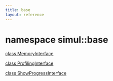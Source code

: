 ```yaml
---
title: base
layout: reference
---
```

namespace simul::base
===
[class MemoryInterface](../../simul/base/MemoryInterface)

[class ProfilingInterface](../../simul/base/ProfilingInterface)

[class ShowProgressInterface](../../simul/base/ShowProgressInterface)

